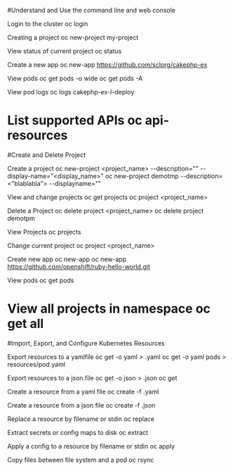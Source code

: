 #Understand and Use the command line and web console

Login to the cluster
oc login

Creating a project
oc new-project my-project

View status of current project
oc status

Create a new app
oc new-app https://github.com/sclorg/cakephp-ex

View pods
oc get pods -o wide
oc get pods -A

View pod logs
oc logs cakephp-ex-l-deploy

List supported APIs
oc api-resources
==============================================================================================
#Create and Delete Project

Create a project
oc new-project <project_name> --description="<description>" --display-name="<display_name>"
oc new-project demotmp --description=<"blablabla"> --displayname="<blabla>"

View and change projects
oc get projects
oc project <project_name>

Delete a Project
oc delete project <project_name> 
oc delete project demotpm

View Projects
oc projects

Change current project
oc project <project_name>

Create new app
oc new-app <inform path project>
oc new-app https://github.com/openshift/ruby-hello-world.git 

View pods
oc get pods

View all projects in namespace
oc get all
====================================================================================================
#Import, Export, and Configure Kubernetes Resources

Export resources to a yamlfile
oc get -o yaml <resource> > <resources>.yaml
oc get -o yaml pods > resources/pod.yaml

Export resources to a json.file
oc get -o json <resource> > <resource>.json
oc get

Create a resource from a yaml file
oc create -f <resource>.yaml

Create a resource from a json file
oc create -f <resource>.json

Replace a resource by filename or stdin
oc replace

Extract secrets or config maps to disk
oc extract

Apply a config to a resource by filename or stdin
oc apply

Copy files between file system and a pod
oc rsync

































